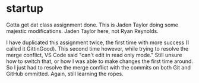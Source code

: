 # startup
Gotta get dat class assignment done.
This is Jaden Taylor doing some majestic modifications.
Jaden Taylor here, not Ryan Reynolds.




I have duplicated this assignment twice, the first time with more success (I called it GittinGood). This second time however, while trying to resolve the merge conflict, VS Code said "can't edit in read only mode." Still unsure how to switch that, or how I was able to make changes the first time around. So I just had to resolve the merge conflict with the commits on both Git and GitHub ommitted. Again, still learning the ropes.
